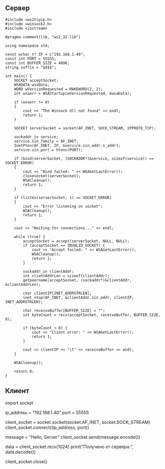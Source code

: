 ## Сервер
```
#include <ws2tcpip.h>
#include <winsock2.h>
#include <iostream>

#pragma comment(lib, "ws2_32.lib")

using namespace std;

const wchar_t* IP = L"192.168.1.40";
const int PORT = 55555;
const int BUFFER_SIZE = 4096;
string suffix = "$$$$";

int main() {
	SOCKET acceptSocket;
	WSADATA wsaData;
	WORD wVersionRequested = MAKEWORD(2, 2);
	int wsaerr = WSAStartup(wVersionRequested, &wsaData);

	if (wsaerr != 0)
	{
		cout << "The Winsock dll not found" << endl;
		return 1;
	}

	SOCKET serverSocket = socket(AF_INET, SOCK_STREAM, IPPROTO_TCP);
	
	sockaddr_in service;
	service.sin_family = AF_INET;
	InetPton(AF_INET, IP, &service.sin_addr.s_addr);
	service.sin_port = htons(PORT);

	if (bind(serverSocket, (SOCKADDR*)&service, sizeof(service)) == SOCKET_ERROR)
	{
		cout << "Bind failed: " << WSAGetLastError();
		closesocket(serverSocket);
		WSACleanup();
		return 1;
	}

	if (listen(serverSocket, 1) == SOCKET_ERROR)
	{
		cout << "Error listening on socket";
		WSACleanup();
		return 1;
	}

	cout << "Waiting for connections..." << endl;

	while (true) {
		acceptSocket = accept(serverSocket, NULL, NULL);
		if (acceptSocket == INVALID_SOCKET) {
			cout << "Accept failed: " << WSAGetLastError();
			WSACleanup();
			return 1;
		}

		sockaddr_in clientAddr;
		int clientAddrLen = sizeof(clientAddr);
		getpeername(acceptSocket, (sockaddr*)&clientAddr, &clientAddrLen);

		char clientIP[INET_ADDRSTRLEN];
		inet_ntop(AF_INET, &clientAddr.sin_addr, clientIP, INET_ADDRSTRLEN);

		char receiveBuffer[BUFFER_SIZE] = "";
		int byteCount = recv(acceptSocket, receiveBuffer, BUFFER_SIZE, 0);

		if (byteCount < 0) {
			cout << "Client error: " << WSAGetLastError();
			return 1;
		}

		cout << clientIP << "\t" << receiveBuffer << endl;
	}

	WSACleanup();

	return 0;
}
```

## Клиент
import socket

ip_address = "192.168.1.40"
port = 55555

client_socket = socket.socket(socket.AF_INET, socket.SOCK_STREAM)
client_socket.connect((ip_address, port))

message = "Hello, Server"
client_socket.send(message.encode())

data = client_socket.recv(1024)
print("Получено от сервера:", data.decode())

client_socket.close()
